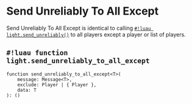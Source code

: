 # Send Unreliably To All Except

Send Unreliably To All Except is identical to calling [`#!luau light.send_unreliably()`](./send_unreliably.md) to all
players except a player or list of players.

## `#!luau function light.send_unreliably_to_all_except`

```luau title='<span class="md-tag md-tag-icon md-tag--server">Server</span> <span class="md-tag md-tag-icon md-tag--sync">Synchronous</span>'
function send_unreliably_to_all_except<T>(
    message: Message<T>,
    exclude: Player | { Player },
    data: T
): ()
```
